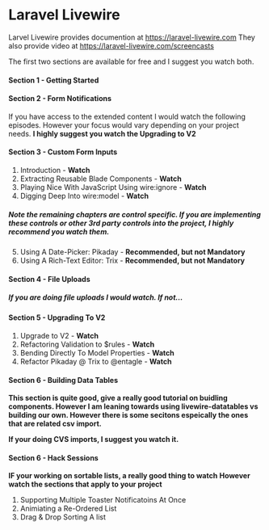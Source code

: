 # Laravel Livewire

Larvel Livewire provides documention  at https://laravel-livewire.com
They also provide video at https://laravel-livewire.com/screencasts

The first two sections are available for free and I suggest you watch both.

#### Section 1 - Getting Started
#### Section 2 - Form Notifications

If you have access to the extended content I would watch the following episodes.   However your focus would vary depending on your project needs.
__I highly suggest you watch the Upgrading to V2__

#### Section 3 - Custom Form Inputs

1. Introduction - __Watch__
2. Extracting Reusable Blade Components - __Watch__
3. Playing Nice With JavaScript Using wire:ignore - __Watch__
4. Digging Deep Into wire:model - __Watch__


##### Note the remaining chapters are control specific.  If you are implementing these controls or other 3rd party controls into the project, I highly recommend you watch them.


5. Using A Date-Picker: Pikaday - __Recommended, but not Mandatory__
6. Using A Rich-Text Editor: Trix - __Recommended, but not Mandatory__

#### Section 4 - File Uploads

##### If you are doing file uploads I would watch.  If not...

#### Section 5 - Upgrading To V2

1. Upgrade to V2 - __Watch__
2. Refactoring Validation to $rules  - __Watch__
3. Bending Directly To Model Properties - __Watch__
4. Refactor Pikaday @ Trix to @entagle - __Watch__

#### Section 6 - Building Data Tables

__This section is quite good, give a really good tutorial on buidling components.   However I am leaning towards using livewire-datatables vs building our own.   However there is some secitons espeically the ones that are related csv import.__

__If your doing CVS imports, I suggest you watch it.__

#### Section 6 - Hack Sessions
__IF your working on sortable lists, a really good thing to watch__
__However watch the sections that apply to your project__

1. Supporting Multiple Toaster Notificatoins At Once
2. Animiating a Re-Ordered List
3. Drag & Drop Sorting A list